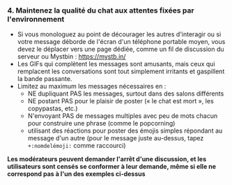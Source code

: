 ### 4. Maintenez la qualité du chat aux attentes fixées par l'environnement

- Si vous monologuez au point de décourager les autres d'interagir ou si votre message déborde de l'écran d'un téléphone portable moyen, vous devez le déplacer vers une page dédiée, comme un fil de discussion du serveur ou Mystbin : https://mystb.in/
- Les GIFs qui complètent les messages sont amusants, mais ceux qui remplacent les conversations sont tout simplement irritants et gaspillent la bande passante.
- Limitez au maximum les messages nécessaires en :
   - NE dupliquant PAS les messages, surtout dans des salons différents
   - NE postant PAS pour le plaisir de poster (« le chat est mort », les copypastas, etc.)
   - N'envoyant PAS de messages multiples avec peu de mots chacun pour construire une phrase (comme le popcorning)
   - utilisant des réactions pour poster des émojis simples répondant au message d'un autre (pour le message juste au-dessus, tapez `+:nomdelémoji:` comme raccourci)

**Les modérateurs peuvent demander l'arrêt d'une discussion, et les utilisateurs sont censés se conformer à leur demande, même si elle ne correspond pas à l'un des exemples ci-dessus**
